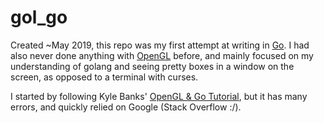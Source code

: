 # gol_go
Created ~May 2019, this repo was my first attempt at writing in [Go](https://golang.org/).  I had also never done anything with [OpenGL](https://www.opengl.org/) before, and mainly focused on my understanding of golang and seeing pretty boxes in a window on the screen, as opposed to a terminal with curses.

I started by following Kyle Banks'
[OpenGL & Go Tutorial](https://kylewbanks.com/blog/tutorial-opengl-with-golang-part-1-hello-opengl), but it has many errors, and quickly relied on Google (Stack Overflow :/). 
